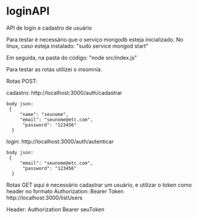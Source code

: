 # loginAPI
API de login e cadastro de usuário

Para testar é necessário que o serviço mongodb esteja inicializado. No linux, caso esteja instalado: "sudo service mongod start"

Em seguida, na pasta do código: "node src/index.js"

Para testar as rotas utilizei o insomnia.

Rotas POST:

  cadastro:
    http://localhost:3000/auth/cadastrar
  
    body json:
     {
	     "name": "seunome",
	     "email": "seunome@etc.com",
	      "password": "123456"
      }   
  
  login:
    http://localhost:3000/auth/autenticar
  
    body json:
     {
	     "email": "seunome@etc.com",
	      "password": "123456"
      }
     
Rotas GET
  aqui é necessário cadastrar um usuário, e utilizar o token como header no formato Authorization: Bearer Token
  http://localhost:3000/listUsers
  
  Header:
  Authorization   Bearer seuToken
